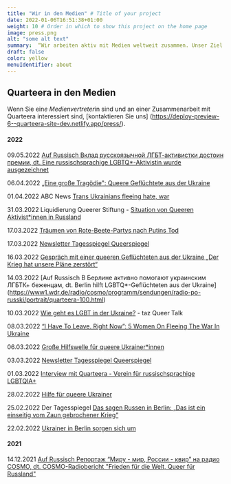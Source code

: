 ```yaml
---
title: "Wir in den Medien" # Title of your project
date: 2022-01-06T16:51:38+01:00
weight: 10 # Order in which to show this project on the home page
image: press.png
alt: "some alt text"
summary:  “Wir arbeiten aktiv mit Medien weltweit zusammen. Unser Ziel ist es, die Sichtbarkeit von russischsprachigen LGBTQ* in Deutschland und das Bewusstsein für LGBTQ* unter russischsprachigen Menschen zu fördern.”
draft: false
color: yellow
menuIdentifier: about
---
```

 
## Quarteera in den Medien
 
Wenn Sie ein*e Medienvertreter*in sind und an einer Zusammenarbeit mit Quarteera interessiert sind, [kontaktieren Sie uns] (https://deploy-preview-6--quarteera-site-dev.netlify.app/press/).
 
 
#### 2022
 
09.05.2022  [Auf Russisch Вклад русскоязычной ЛГБТ-активистки достоин премии, dt. Eine russischsprachige LGBTQ*-Aktivistin wurde ausgezeichnet](https://www1.wdr.de/radio/cosmo/programm/sendungen/radio-po-russki/portrait/klevets-102.html)
 
06.04.2022  [„Eine große Tragödie": Queere Geflüchtete aus der Ukraine](https://www.siegessaeule.de/magazin/eine-gro%C3%9Fe-trag%C3%B6die-queere-gefl%C3%BCchtete-aus-der-ukraine/?fbclid=IwAR2k24dHDjTLfJgtntcKkeQPrvswg8XrvLZYCChMgMfQ7bmswp6RezT-weI)
 
01.04.2022 ABC News [Trans Ukrainians fleeing hate, war](https://www.youtube.com/watch?v=VxSVu5MFpO4)
 
31.03.2022 Liquidierung Queerer Stiftung - [Situation von Queeren Aktivist*innen in Russland](https://www.freie-radios.net/114807)
 
17.03.2022 [Träumen von Rote-Beete-Partys nach Putins Tod](https://www.queer.de/detail.php?article_id=41463)
 
17.03.2022  [Newsletter Tagesspiegel Queerspiegel](https://nl.tagesspiegel.de/form.action?agnCTOKEN=9mxNq9NCGTnmiE3GNqudPRTWQdUGhewx&agnFN=fullview&agnUID=D.B.DJd9.CkwI.CCJrY.A.09G16_qw4lpNG4dTzftTwpwoKbACSGepEGaCRkMuqiiS_1QWHknozDbXNuJDiB_jPefIWiKfjUTLKZYmI0eg0Q&utm_source=queerspiegel)
 
16.03.2022  [Gespräch mit einer queeren Geflüchteten aus der Ukraine „Der Krieg hat unsere Pläne zerstört“](https://m.tagesspiegel.de/gesellschaft/queerspiegel/gespraech-mit-einer-queeren-gefluechteten-aus-der-ukraine-der-krieg-hat-unsere-plaene-zerstoert/28169594.html)
 
14.03.2022  [Auf Russisch В Берлине активно помогают украинским ЛГБТК+ беженцам, dt. Berlin hilft LGBTQ*-Geflüchteten aus der Ukraine] (https://www1.wdr.de/radio/cosmo/programm/sendungen/radio-po-russki/portrait/quarteera-100.html)
 
10.03.2022  [Wie geht es LGBT in der Ukraine?](https://youtu.be/aiHyWG5SyCo) - taz Queer Talk
 
08.03.2022  [“I Have To Leave. Right Now”: 5 Women On Fleeing The War In Ukraine](https://www.refinery29.com/en-gb/2022/03/10891565/young-women-fleeing-ukraine)
 
06.03.2022  [Große Hilfswelle für queere Ukrainer*innen](https://www.queer.de/detail.php?article_id=41363)
 
03.03.2022  [Newsletter Tagesspiegel Queerspiegel](https://nl.tagesspiegel.de/form.action?agnCTOKEN=9mxNq9NCGTnmiE3GNqudPRTWQdUGhewx&agnFN=fullview&agnUID=D.B.DIr-.CkwI.CB3xj.A.IQS48ZSC_qG2A02E6BI8mQBvSdpcObGeRb_KHNpgd4a5Vuk2Qkkb2j1ef_sWuJPs1JzMKytyN822ijlO3nE1Qw&utm_source=queerspiegel)
 
01.03.2022  [Interview mit Quarteera - Verein für russischsprachige LGBTQIA+](https://rdl.de/beitrag/unterst-tzung-f-r-queere-menschen-aus-der-ukraine)
 
28.02.2022  [Hilfe für queere Ukrainer](https://www.faz.net/aktuell/gesellschaft/queere-ukrainer-haben-angst-vor-verfolgung-quarteera-will-helfen-17841049.html)
 
25.02.2022  Der Tagesspiegel [Das sagen Russen in Berlin: „Das ist ein einseitig vom Zaun gebrochener Krieg“](https://plus.tagesspiegel.de/berlin/das-sagen-russen-in-berlin-das-ist-ein-einseitig-vom-zaun-gebrochener-krieg-404707.html)
 
22.02.2022  [Ukrainer in Berlin sorgen sich um](https://www.morgenpost.de/berlin/article234641581/Ukrainer-in-Berlin-sorgen-sich-um-Verwandte-in-der-Heimat.html)
 
#### 2021

14.12.2021 [Auf Russisch Репортаж “Миру - мир, России - квир” на радио COSMO, dt. COSMO-Radiobericht "Frieden für die Welt, Queer für Russland"](https://www1.wdr.de/radio/cosmo/programm/sendungen/radio-po-russki/gesellschaft/queer-114.html)
